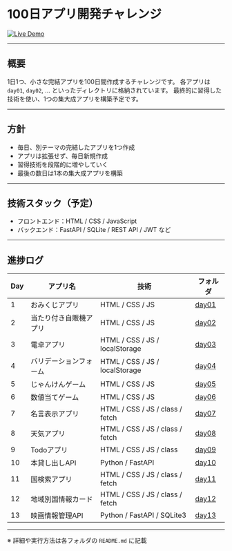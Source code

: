# 100日アプリ開発チャレンジ

[![Live Demo](https://img.shields.io/badge/%F0%9F%9A%80-LiveDemo-blue?logo=github)](https://rrr-bit00.github.io/100-days-app-challenge/)

---

## 概要

1日1つ、小さな完結アプリを100日間作成するチャレンジです。
各アプリは `day01`, `day02`, ... といったディレクトリに格納されています。
最終的に習得した技術を使い、1つの集大成アプリを構築予定です。

---

## 方針

- 毎日、別テーマの完結したアプリを1つ作成
- アプリは拡張せず、毎日新規作成
- 習得技術を段階的に増やしていく
- 最後の数日は1本の集大成アプリを構築

---

## 技術スタック（予定）

- フロントエンド：HTML / CSS / JavaScript
- バックエンド：FastAPI / SQLite / REST API / JWT など

---

## 進捗ログ

| Day | アプリ名 | 技術 | フォルダ |
|-----|----------|------|----------|
| 1 | おみくじアプリ | HTML / CSS / JS | [day01](./day01) |
| 2 | 当たり付き自販機アプリ | HTML / CSS / JS | [day02](./day02) |
| 3 | 電卓アプリ | HTML / CSS / JS / localStorage | [day03](./day03) |
| 4 | バリデーションフォーム | HTML / CSS / JS / localStorage| [day04](./day04) |
| 5 | じゃんけんゲーム | HTML / CSS / JS | [day05](./day05) |
| 6 | 数値当てゲーム | HTML / CSS / JS | [day06](./day06) |
| 7 | 名言表示アプリ | HTML / CSS / JS / class / fetch | [day07](./day07) |
| 8 | 天気アプリ | HTML / CSS / JS / class / fetch | [day08](./day08) |
| 9 | Todoアプリ | HTML / CSS / JS / class | [day09](./day09) |
| 10 | 本貸し出しAPI | Python / FastAPI | [day10](./day10) |
| 11 | 国検索アプリ | HTML / CSS / JS / class / fetch | [day11](./day11) |
| 12 | 地域別国情報カード | HTML / CSS / JS / class / fetch | [day12](./day12) |
| 13 | 映画情報管理API | Python / FastAPI / SQLite3 | [day13](./day13) |

---

※ 詳細や実行方法は各フォルダの `README.md` に記載
